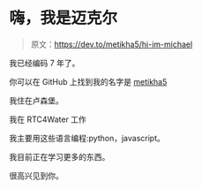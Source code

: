 # 嗨，我是迈克尔

> 原文：<https://dev.to/metikha5/hi-im-michael>

我已经编码 7 年了。

你可以在 GitHub 上找到我的名字是 [metikha5](https://github.com/metikha5)

我住在卢森堡。

我在 RTC4Water 工作

我主要用这些语言编程:python，javascript。

我目前正在学习更多的东西。

很高兴见到你。